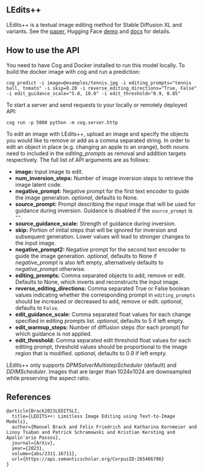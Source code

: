 ## LEdits++
LEdits++ is a textual image editing method for Stable Diffusion XL and variants. See the [paper](https://arxiv.org/abs/2301.12247), Hugging Face [demo](https://huggingface.co/spaces/editing-images/leditsplusplus) and [docs](https://huggingface.co/docs/diffusers/v0.27.2/en/api/pipelines/ledits_pp) for details.

## How to use the API
You need to have Cog and Docker installed to run this model locally. To build the docker image with cog and run a prediction:

```
cog predict -i image=@examples/tennis.jpg -i editing_prompts="tennis ball, tomato" -i skip=0.20 -i reverse_editing_directions="True, False" -i edit_guidance_scale="5.0, 10.0" -i edit_threshold="0.9, 0.85"
```

To start a server and send requests to your locally or remotely deployed API:

```
cog run -p 5000 python -m cog.server.http
```

To edit an image with LEdits++, upload an image and specify the objects you would like to remove or add as a comma separated string. In order to edit an object in place (e.g. changing an apple to an orange), both nouns need to included in the *editing_prompts* as removal and addition targets respectively. The full list of API arguments are as follows: 

- **image:** Input image to edit.  
- **num_inversion_steps:** Number of image inversion steps to retrieve the image latent code.
- **negative_prompt:** Negative prompt for the first text encoder to guide the image generation. *optional*, defaults to None.   
- **source_prompt:** Prompt describing the input image that will be used for guidance during inversion. Guidance is disabled if the `source_prompt` is `""`.  
- **source_guidance_scale:** Strength of guidance during inversion.
- **skip:** Portion of initial steps that will be ignored for inversion and subsequent generation. Lower values will lead to stronger changes to the input image.  
- **negative_prompt2:** Negative prompt for the second text encoder to guide the image generation. *optional*, defaults to None if *negative_prompt* is also left empty, alternatively defaults to *negative_prompt* otherwise.  
- **editing_prompts:** Comma separated objects to add, remove or edit. Defaults to None, which inverts and reconstructs the input image.  
- **reverse_editing_directions:** Comma separated True or False boolean values indicating whether the corresponding prompt in `editing_prompts` should be increased or decreased to add, remove or edit. *optional*, defaults to `False`.  
- **edit_guidance_scale:** Comma separated float values for each change specified in editing prompts list. *optional*, defaults to 5 if left empty.  
- **edit_warmup_steps:** Number of diffusion steps (for each prompt) for which guidance is not applied.  
- **edit_threshold:** Comma separated edit threshold float values for each editing prompt, threshold values should be proportional to the image region that is modified. *optional*, defaults to 0.9 if left empty.  

LEdits++ only supports *DPMSolverMultistepScheduler* (default) and *DDIMScheduler*. Images that are larger than 1024x1024 are downsampled while preserving the aspect ratio.

## References
```
@article{Brack2023LEDITSLI,
  title={LEDITS++: Limitless Image Editing using Text-to-Image Models},
  author={Manuel Brack and Felix Friedrich and Katharina Kornmeier and Linoy Tsaban and Patrick Schramowski and Kristian Kersting and Apolin'ario Passos},
  journal={ArXiv},
  year={2023},
  volume={abs/2311.16711},
  url={https://api.semanticscholar.org/CorpusID:265466786}
}
```
